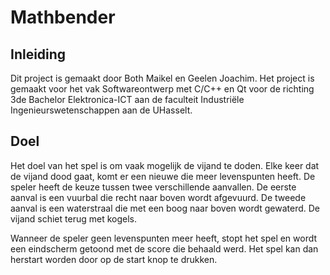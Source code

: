 # Mathbender

## Inleiding
Dit project is gemaakt door Both Maikel en Geelen Joachim.
Het project is gemaakt voor het vak Softwareontwerp met C/C++ en Qt voor de richting 3de Bachelor Elektronica-ICT aan de faculteit Industriële Ingenieurswetenschappen aan de UHasselt.

## Doel
Het doel van het spel is om vaak mogelijk de vijand te doden. Elke keer dat de vijand dood gaat, komt er een nieuwe die meer levenspunten heeft.
De speler heeft de keuze tussen twee verschillende aanvallen. De eerste aanval is een vuurbal die recht naar boven wordt afgevuurd. De tweede aanval is een waterstraal die met een boog naar boven wordt gewaterd. 
De vijand schiet terug met kogels. 

Wanneer de speler geen levenspunten meer heeft, stopt het spel en wordt een eindscherm getoond met de score die behaald werd. Het spel kan dan herstart worden door op de start knop te drukken.
